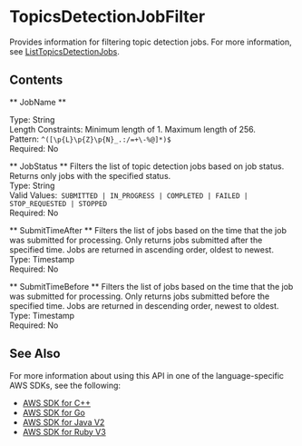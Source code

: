 # TopicsDetectionJobFilter<a name="API_TopicsDetectionJobFilter"></a>

Provides information for filtering topic detection jobs\. For more information, see [ListTopicsDetectionJobs](API_ListTopicsDetectionJobs.md)\.

## Contents<a name="API_TopicsDetectionJobFilter_Contents"></a>

 ** JobName **   <a name="comprehend-Type-TopicsDetectionJobFilter-JobName"></a>
  
Type: String  
Length Constraints: Minimum length of 1\. Maximum length of 256\.  
Pattern: `^([\p{L}\p{Z}\p{N}_.:/=+\-%@]*)$`   
Required: No

 ** JobStatus **   <a name="comprehend-Type-TopicsDetectionJobFilter-JobStatus"></a>
Filters the list of topic detection jobs based on job status\. Returns only jobs with the specified status\.  
Type: String  
Valid Values:` SUBMITTED | IN_PROGRESS | COMPLETED | FAILED | STOP_REQUESTED | STOPPED`   
Required: No

 ** SubmitTimeAfter **   <a name="comprehend-Type-TopicsDetectionJobFilter-SubmitTimeAfter"></a>
Filters the list of jobs based on the time that the job was submitted for processing\. Only returns jobs submitted after the specified time\. Jobs are returned in ascending order, oldest to newest\.  
Type: Timestamp  
Required: No

 ** SubmitTimeBefore **   <a name="comprehend-Type-TopicsDetectionJobFilter-SubmitTimeBefore"></a>
Filters the list of jobs based on the time that the job was submitted for processing\. Only returns jobs submitted before the specified time\. Jobs are returned in descending order, newest to oldest\.  
Type: Timestamp  
Required: No

## See Also<a name="API_TopicsDetectionJobFilter_SeeAlso"></a>

For more information about using this API in one of the language\-specific AWS SDKs, see the following:
+  [AWS SDK for C\+\+](https://docs.aws.amazon.com/goto/SdkForCpp/comprehend-2017-11-27/TopicsDetectionJobFilter) 
+  [AWS SDK for Go](https://docs.aws.amazon.com/goto/SdkForGoV1/comprehend-2017-11-27/TopicsDetectionJobFilter) 
+  [AWS SDK for Java V2](https://docs.aws.amazon.com/goto/SdkForJavaV2/comprehend-2017-11-27/TopicsDetectionJobFilter) 
+  [AWS SDK for Ruby V3](https://docs.aws.amazon.com/goto/SdkForRubyV3/comprehend-2017-11-27/TopicsDetectionJobFilter) 